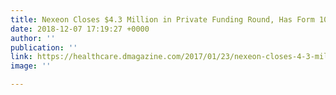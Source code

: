 ```yaml
---
title: Nexeon Closes $4.3 Million in Private Funding Round, Has Form 10 Deemed Effective
date: 2018-12-07 17:19:27 +0000
author: ''
publication: ''
link: https://healthcare.dmagazine.com/2017/01/23/nexeon-closes-4-3-million-in-private-funding-round-has-form-10-deemed-effective/
image: ''

---
```

